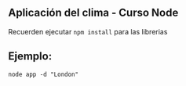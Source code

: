 ## Aplicación del clima  - Curso Node

Recuerden ejecutar ```npm install``` para las librerias

## Ejemplo:
```
node app -d "London"

```
